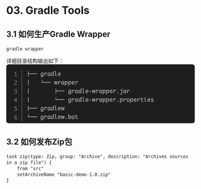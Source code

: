 # 03. Gradle Tools

## 3.1 如何生产Gradle Wrapper

```shell
gradle wrapper
```
详细目录结构输出如下：
![gradle-wrapper目录结构](./images/03_01.png)

## 3.2 如何发布Zip包

```
task zip(type: Zip, group: "Archive", description: "Archives sources in a zip file") {
    from "src"
    setArchiveName "basic-demo-1.0.zip"
}
```

